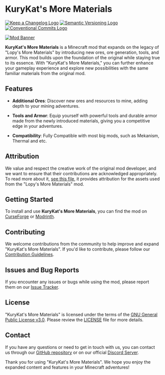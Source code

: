 # KuryKat's More Materials

[![Keep a Changelog Logo](https://img.shields.io/badge/Keep%20a%20Changelog-72479d?logo=keepachangelog&logoColor=white
)](https://keepachangelog.com)
[![Semantic Versioning Logo](https://img.shields.io/badge/Semantic%20Versioning-72479d?logo=semver&logoColor=white
)](https://semver.org)
[![Conventional Commits Logo](https://img.shields.io/badge/Conventional%20Commits-72479d?logo=conventionalcommits&logoColor=white
)](https://conventionalcommits.org)

<!--- TODO: UPDATE URL TO INCLUDE CURSEFORGE PROJECT --->
<!--- TODO: CREATE LOGO --->
[![Mod Banner]()](https://curseforge.com/minecraft/mc-mods/kurykat-more-materials)

**KuryKat's More Materials** is a Minecraft mod that expands on the legacy of "Lopy's More Materials" by introducing new
ores, ore generation, tools, and armor. This mod builds upon the foundation of the original while staying true to its
essence. With "KuryKat's More Materials," you can further enhance your gameplay experience and explore new possibilities
with the same familiar materials from the original mod.

## Features

- **Additional Ores**: Discover new ores and resources to mine, adding depth to your mining adventures.

- **Tools and Armor**: Equip yourself with powerful tools and durable armor made from the newly introduced materials,
  giving you a competitive edge in your adventures.

<!--- TODO: ADD COMPAT MODULE WITH MEKANISM, THERMAL AND ETC --->

- **Compatibility**: Fully Compatible with most big mods, such as Mekanism, Thermal and etc.

## Attribution

We value and respect the creative work of the original mod developer, and we want to ensure that their contributions are
acknowledged appropriately. To read more about it, [see this file](./LunaAssets.md), it provides attribution for the
assets used from the "Lopy's More Materials" mod.

## Getting Started

<!--- TODO: UPDATE URLs --->
To install and use **KuryKat's More Materials**, you can find the mod
on [CurseForge](https://www.curseforge.com/minecraft/mc-mods/kurykat-more-materials)
or [Modrinth](https://modrinth.com/mod/more-materials).

## Contributing

We welcome contributions from the community to help improve and expand "KuryKat's More Materials". If you'd like to
contribute, please follow our [Contribution Guidelines](./CONTRIBUTING.md).

## Issues and Bug Reports

If you encounter any issues or bugs while using the mod, please report them on
our [Issue Tracker](../../issues).

## License

"KuryKat's More Materials" is licensed under the terms of
the [GNU General Public License v3.0](https://www.gnu.org/licenses/gpl-3.0.en.html). Please review
the [LICENSE](./LICENSE) file for more details.

## Contact

If you have any questions or need to get in touch with us, you can contact us through
our [GitHub repository](../../) or on our
official [Discord Server](https://discord.gg/INVITE-URL).

Thank you for using "KuryKat's More Materials". We hope you enjoy the expanded content and features in your Minecraft
adventures!
